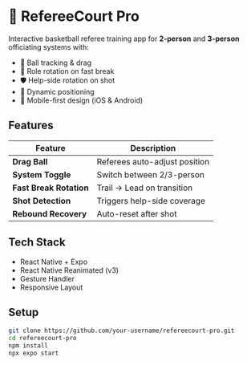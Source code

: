 # 🏀 RefereeCourt Pro

Interactive basketball referee training app for **2-person** and **3-person** officiating systems with:

- 🏀 Ball tracking & drag
- 🔁 Role rotation on fast break
- 🛡️ Help-side rotation on shot
- 🔄 Dynamic positioning
- 📱 Mobile-first design (iOS & Android)

## Features

| Feature | Description |
|-------|-------------|
| **Drag Ball** | Referees auto-adjust position |
| **System Toggle** | Switch between 2/3-person |
| **Fast Break Rotation** | Trail → Lead on transition |
| **Shot Detection** | Triggers help-side coverage |
| **Rebound Recovery** | Auto-reset after shot |

## Tech Stack

- React Native + Expo
- React Native Reanimated (v3)
- Gesture Handler
- Responsive Layout

## Setup

```bash
git clone https://github.com/your-username/refereecourt-pro.git
cd refereecourt-pro
npm install
npx expo start